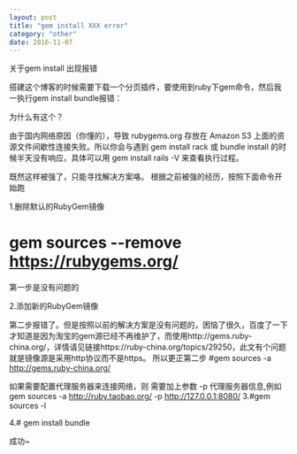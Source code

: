 ```yaml
---
layout: post
title: "gem install XXX error"
category: "other"
date: 2016-11-07
---
```


关于gem install 出现报错

搭建这个博客的时候需要下载一个分页插件，要使用到ruby下gem命令，然后我一执行gem install  bundle报错：

为什么有这个？

由于国内网络原因（你懂的），导致 rubygems.org 存放在 Amazon S3 上面的资源文件间歇性连接失败。所以你会与遇到 gem install rack 或 bundle install 的时候半天没有响应，具体可以用 gem install rails -V 来查看执行过程。

既然这样被强了，只能寻找解决方案咯。
根据之前被强的经历，按照下面命令开始跑

1.删除默认的RubyGem镜像
# gem sources --remove https://rubygems.org/
 第一步是没有问题的

2.添加新的RubyGem镜像

 第二步报错了。但是按照以前的解决方案是没有问题的，困恼了很久，百度了一下才知道是因为淘宝的gem源已经不再维护了，而使用http://gems.ruby-china.org/，详情请见链接https://ruby-china.org/topics/29250，此文有个问题就是镜像源是采用http协议而不是https。
所以更正第二步
#gem sources -a http://gems.ruby-china.org/

如果需要配置代理服务器来连接网络，则 需要加上参数 -p 代理服务器信息,例如gem sources -a http://ruby.taobao.org/ -p http://127.0.0.1:8080/ 
 3.#gem sources -l 

 4.# gem install bundle

 成功~
